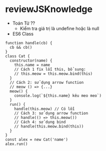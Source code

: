 # reviewJSKnowledge
  - Toán Tử ??
    * Kiểm tra giá trị là undefine hoặc là null
  - ES6 Class
  ```
  function handle(cb) {
    cb && cb()
  }
  class Cat {
    constructor(name) {
      this.name = name
      // Cách 1 fix lỗi this, bổ sung:
      // this.meow = this.meow.bind(this)
    }
    // Cách 2: sử dụng arrow function
    // meow () => {...}
    meow() {
      console.log(`${this.name} kêu meo meo`)
    }
    run() {
      handle(this.meow) // Có lỗi
      // Cách 3: sử dụng arrow function
      // handle(() => this.meow())
      // Cách 4: sử dụng bind
      // handle(this.meow.bind(this))
    }
  }
  const alex = new Cat('name')
  alex.run()
  ```
